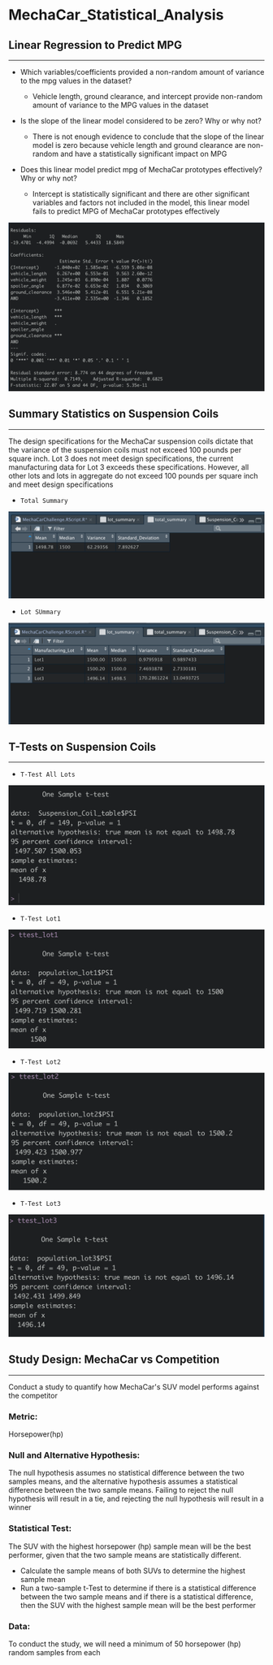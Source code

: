 # MechaCar_Statistical_Analysis

## Linear Regression to Predict MPG
---
- Which variables/coefficients provided a non-random amount of variance to the mpg values in the dataset?
    - Vehicle length, ground clearance, and intercept provide non-random amount of variance to the MPG values in the dataset

- Is the slope of the linear model considered to be zero? Why or why not?
    - There is not enough evidence to conclude that the slope of the linear model is zero because vehicle length and ground clearance are non-random and have a statistically significant impact on MPG

- Does this linear model predict mpg of MechaCar prototypes effectively? Why or why not?
    - Intercept is statistically significant and there are other significant variables and factors not included in the model, this linear model fails to predict MPG of MechaCar prototypes effectively
<img src = "predictMPG.png">

## Summary Statistics on Suspension Coils
---
The design specifications for the MechaCar suspension coils dictate that the variance of the suspension coils must not exceed 100 pounds per square inch. Lot 3 does not meet design specifications, the current manufacturing data for Lot 3 exceeds these specifications. However, all other lots and lots in aggregate do not exceed 100 pounds per square inch and meet design specifications

- `Total Summary`
<img src = "totalSummary.png">

- `Lot SUmmary`
<img src= "lotSummary.png">

## T-Tests on Suspension Coils
---

- `T-Test All Lots`
<img src = "ttestAll.png">

- `T-Test Lot1`
<img src = "ttestLot1.png" >

- `T-Test Lot2`
<img src = "ttestLot2.png">

- `T-Test Lot3`
<img src = "ttestLot3.png">

## Study Design: MechaCar vs Competition
---
Conduct a study to quantify how MechaCar's SUV model performs against the competitor 

### Metric:
Horsepower(hp)

### Null and Alternative Hypothesis:
The null hypothesis assumes no statistical difference between the two samples means, and the alternative hypothesis assumes a statistical difference between the two sample means. Failing to reject the null hypothesis will result in a tie, and rejecting the null hypothesis will result in a winner

### Statistical Test:
The SUV with the highest horsepower (hp) sample mean will be the best performer, given that the two sample means are statistically different.
- Calculate the sample means of both SUVs to determine the highest sample mean
- Run a two-sample t-Test to determine if there is a statistical difference between the two sample means and if there is a statistical difference, then the SUV with the highest sample mean will be the best performer

### Data:
To conduct the study, we will need a minimum of 50 horsepower (hp) random samples from each 
 
